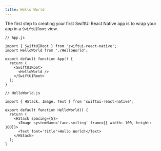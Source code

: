 ```yaml
---
title: Hello World
---
```


The first step to creating your first SwiftUI React Native app is to wrap your app in a `SwiftUIRoot` view.

```tsx
// App.js

import { SwiftUIRoot } from 'swiftui-react-native';
import HelloWorld from './HelloWorld';

export default function App() {
  return (
    <SwiftUIRoot>
      <HelloWorld />
    </SwiftUIRoot>
  );
}
```

```tsx
// HelloWorld.js

import { HStack, Image, Text } from 'swiftui-react-native';

export default function HelloWorld() {
  return (
    <HStack spacing={5}>
      <Image systemName='face.smiling' frame={{ width: 100, height: 100}}>
      <Text font='title'>Hello World!</Text>
    </HStack>
  );
}
```
